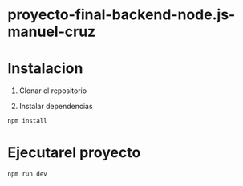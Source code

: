 # proyecto-final-backend-node.js-manuel-cruz




# Instalacion


1. Clonar el repositorio

2. Instalar dependencias

```shell
npm install
```

# Ejecutarel proyecto

```shell
npm run dev
```